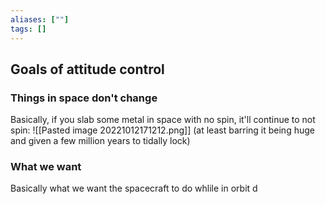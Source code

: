 ```yaml
---
aliases: [""]
tags: []
---
```


## Goals of attitude control
### Things in space don't change
Basically, if you slab some metal in space with no spin, it'll continue to not spin:
![[Pasted image 20221012171212.png]]
(at least barring it being huge and given a few million years to tidally lock)

### What we want
Basically what we want the spacecraft to do whlile in orbit d
